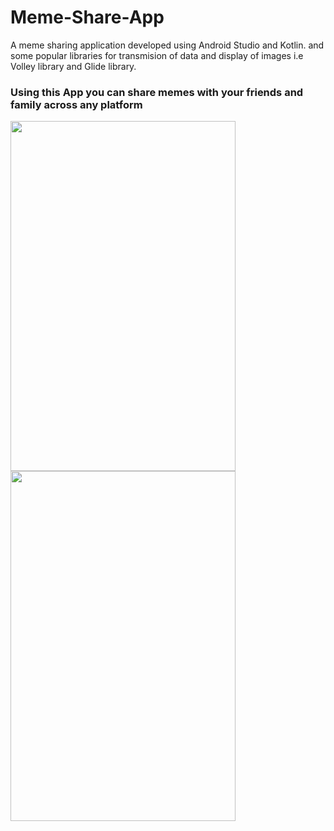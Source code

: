 # Meme-Share-App

A meme sharing application developed using Android Studio and Kotlin.
and some popular libraries for transmision of data and display of images i.e
Volley library and Glide library.

### Using this App you can share memes with your friends and family across any platform

<img src="https://user-images.githubusercontent.com/63111608/120081092-5287cd80-c0d9-11eb-9236-e822d1499827.jpeg" width="360" height="560" align="top">   <img src="https://user-images.githubusercontent.com/63111608/120081107-5fa4bc80-c0d9-11eb-950e-b01a056ea6d1.jpeg" width="360" height="560" align="top">
